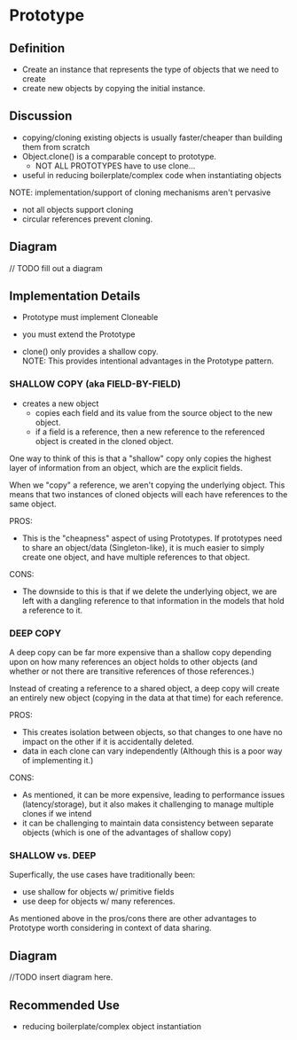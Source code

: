# Prototype

## Definition 
- Create an instance that represents the type of objects that we need to create
- create new objects by copying the initial instance. 

## Discussion
- copying/cloning existing objects is usually faster/cheaper than building
them from scratch
- Object.clone() is a comparable concept to prototype. 
    - NOT ALL PROTOTYPES have to use clone...
- useful in reducing boilerplate/complex code when instantiating objects

NOTE: implementation/support of cloning mechanisms aren't pervasive
- not all objects support cloning
- circular references prevent cloning.
 
## Diagram
// TODO fill out a diagram

## Implementation Details
- Prototype must implement Cloneable
- you must extend the Prototype 

- clone() only provides a shallow copy. <br>
NOTE: This provides intentional advantages in the Prototype pattern.

### SHALLOW COPY (aka FIELD-BY-FIELD)
- creates a new object
    - copies each field and its value from the source object to the new object. 
    - if a field is a reference, then a new reference to the referenced
    object is created in the cloned object.
    
One way to think of this is that a "shallow" copy only copies the highest
layer of information from an object, which are the explicit fields. 

When we "copy" a reference, we aren't copying the underlying object. This
means that two instances of cloned objects will each have references to
the same object. 

PROS: <br>
- This is the "cheapness" aspect of using Prototypes. If prototypes need
to share an object/data (Singleton-like), it is much easier to simply 
create one object, and have multiple references to that object. 

CONS: <br>
- The downside to this is that if we delete the underlying object, we are
left with a dangling reference to that information in the models that hold
a reference to it. 

### DEEP COPY 
A deep copy can be far more expensive than a shallow copy depending upon on
how many references an object holds to other objects (and whether or
not there are transitive references of those references.)

Instead of creating a reference to a shared object, a deep copy will create
an entirely new object (copying in the data at that time) for each 
reference. 

PROS: <br>
- This creates isolation between objects, so that changes to one have no
impact on the other if it is accidentally deleted. 
- data in each clone can vary independently (Although this is a poor
way of implementing it.)

CONS: <br>
- As mentioned, it can be more expensive, leading to performance issues
(latency/storage), but it also makes it challenging to manage 
multiple clones if we intend
- it can be challenging to maintain data consistency between separate 
objects (which is one of the advantages of shallow copy) 

### SHALLOW vs. DEEP
Superfically, the use cases have traditionally been:
- use shallow for objects w/ primitive fields
- use deep for objects w/ many references. 

As mentioned above in the pros/cons there are other advantages to 
Prototype worth considering in context of data sharing.

## Diagram
//TODO insert diagram here.

## Recommended Use
- reducing boilerplate/complex object instantiation
